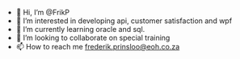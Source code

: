- 👋 Hi, I’m @FrikP
- 👀 I’m interested in developing api, customer satisfaction and wpf
- 🌱 I’m currently learning oracle and sql.
- 💞️ I’m looking to collaborate on special training
- 📫 How to reach me frederik.prinsloo@eoh.co.za

<!---
FrikP/FrikP is a ✨ special ✨ repository because its `README.md` (this file) appears on your GitHub profile.
You can click the Preview link to take a look at your changes.
--->
